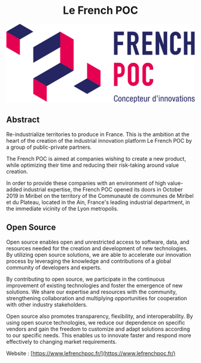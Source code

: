 <h1 align="center">Le French POC</h1>
<p align="center">
  <img alt="Logo French POC" src="./img/logo_trans.png" />
</p>

## Abstract

Re-industrialize territories to produce in France. 
This is the ambition at the heart of the creation of the industrial innovation platform Le French POC by a group of public-private partners.

The French POC is aimed at companies wishing to create a new product, while optimizing their time and reducing their risk-taking around value creation.

In order to provide these companies with an environment of high value-added industrial expertise, the French POC opened its doors in October 2019 in Miribel on the territory of the Communauté de communes de Miribel et du Plateau, located in the Ain, France's leading industrial department, in the immediate vicinity of the Lyon metropolis.

## Open Source

Open source enables open and unrestricted access to software, data, and resources needed for the creation and development of new technologies. By utilizing open source solutions, we are able to accelerate our innovation process by leveraging the knowledge and contributions of a global community of developers and experts.

By contributing to open source, we participate in the continuous improvement of existing technologies and foster the emergence of new solutions. We share our expertise and resources with the community, strengthening collaboration and multiplying opportunities for cooperation with other industry stakeholders.

Open source also promotes transparency, flexibility, and interoperability. By using open source technologies, we reduce our dependence on specific vendors and gain the freedom to customize and adapt solutions according to our specific needs. This enables us to innovate faster and respond more effectively to changing market requirements.



Website : [https://www.lefrenchpoc.fr/](https://www.lefrenchpoc.fr/)
